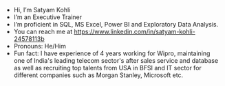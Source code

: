 - Hi, I’m Satyam Kohli
- I’m an Executive Trainer
- I’m proficient in SQL, MS Excel, Power BI and Exploratory Data Analysis.
- You can reach me at https://www.linkedin.com/in/satyam-kohli-24578113b
- Pronouns: He/Him
- Fun fact: I have experience of 4 years working for Wipro, maintaining one of India's leading telecom sector's after sales service and database as well as recruiting top talents from USA in BFSI and IT sector for different companies such as Morgan Stanley, Microsoft etc.

<!---
beewithmee/beewithmee is a ✨ special ✨ repository because its `README.md` (this file) appears on your GitHub profile.
You can click the Preview link to take a look at your changes.
--->
